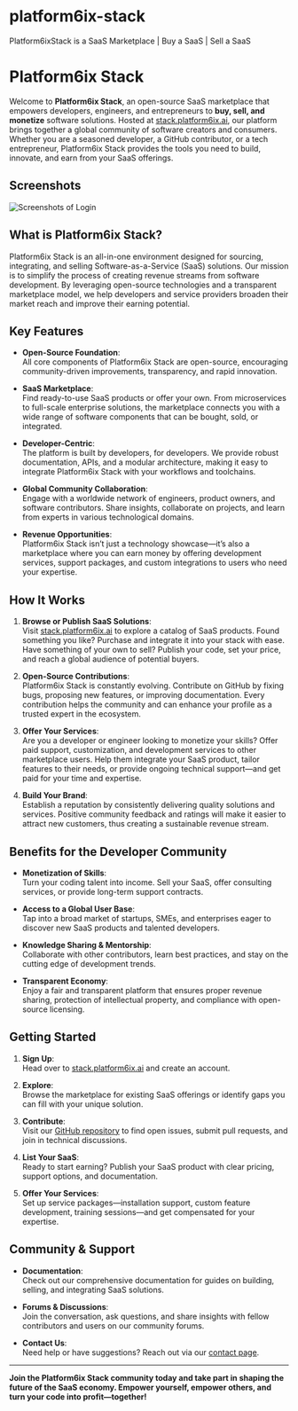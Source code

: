 # platform6ix-stack
Platform6ixStack is a SaaS Marketplace | Buy a SaaS | Sell a SaaS

# Platform6ix Stack

Welcome to **Platform6ix Stack**, an open-source SaaS marketplace that empowers developers, engineers, and entrepreneurs to **buy, sell, and monetize** software solutions. Hosted at [stack.platform6ix.ai](https://stack.platform6ix.ai), our platform brings together a global community of software creators and consumers. Whether you are a seasoned developer, a GitHub contributor, or a tech entrepreneur, Platform6ix Stack provides the tools you need to build, innovate, and earn from your SaaS offerings.

## Screenshots

![Screenshots of Login](https://platform6ix.ai/stack.png)


## What is Platform6ix Stack?

Platform6ix Stack is an all-in-one environment designed for sourcing, integrating, and selling Software-as-a-Service (SaaS) solutions. Our mission is to simplify the process of creating revenue streams from software development. By leveraging open-source technologies and a transparent marketplace model, we help developers and service providers broaden their market reach and improve their earning potential.

## Key Features

- **Open-Source Foundation**:  
  All core components of Platform6ix Stack are open-source, encouraging community-driven improvements, transparency, and rapid innovation.

- **SaaS Marketplace**:  
  Find ready-to-use SaaS products or offer your own. From microservices to full-scale enterprise solutions, the marketplace connects you with a wide range of software components that can be bought, sold, or integrated.

- **Developer-Centric**:  
  The platform is built by developers, for developers. We provide robust documentation, APIs, and a modular architecture, making it easy to integrate Platform6ix Stack with your workflows and toolchains.

- **Global Community Collaboration**:  
  Engage with a worldwide network of engineers, product owners, and software contributors. Share insights, collaborate on projects, and learn from experts in various technological domains.

- **Revenue Opportunities**:  
  Platform6ix Stack isn’t just a technology showcase—it’s also a marketplace where you can earn money by offering development services, support packages, and custom integrations to users who need your expertise.

## How It Works

1. **Browse or Publish SaaS Solutions**:  
   Visit [stack.platform6ix.ai](https://stack.platform6ix.ai) to explore a catalog of SaaS products. Found something you like? Purchase and integrate it into your stack with ease. Have something of your own to sell? Publish your code, set your price, and reach a global audience of potential buyers.

2. **Open-Source Contributions**:  
   Platform6ix Stack is constantly evolving. Contribute on GitHub by fixing bugs, proposing new features, or improving documentation. Every contribution helps the community and can enhance your profile as a trusted expert in the ecosystem.

3. **Offer Your Services**:  
   Are you a developer or engineer looking to monetize your skills? Offer paid support, customization, and development services to other marketplace users. Help them integrate your SaaS product, tailor features to their needs, or provide ongoing technical support—and get paid for your time and expertise.

4. **Build Your Brand**:  
   Establish a reputation by consistently delivering quality solutions and services. Positive community feedback and ratings will make it easier to attract new customers, thus creating a sustainable revenue stream.

## Benefits for the Developer Community

- **Monetization of Skills**:  
  Turn your coding talent into income. Sell your SaaS, offer consulting services, or provide long-term support contracts.

- **Access to a Global User Base**:  
  Tap into a broad market of startups, SMEs, and enterprises eager to discover new SaaS products and talented developers.

- **Knowledge Sharing & Mentorship**:  
  Collaborate with other contributors, learn best practices, and stay on the cutting edge of development trends.

- **Transparent Economy**:  
  Enjoy a fair and transparent platform that ensures proper revenue sharing, protection of intellectual property, and compliance with open-source licensing.

## Getting Started

1. **Sign Up**:  
   Head over to [stack.platform6ix.ai](https://platform6ix.ai) and create an account.

2. **Explore**:  
   Browse the marketplace for existing SaaS offerings or identify gaps you can fill with your unique solution.

3. **Contribute**:  
   Visit our [GitHub repository](https://github.com/Platform6ixInc/platform6ix-stack) to find open issues, submit pull requests, and join in technical discussions.

4. **List Your SaaS**:  
   Ready to start earning? Publish your SaaS product with clear pricing, support options, and documentation.

5. **Offer Your Services**:  
   Set up service packages—installation support, custom feature development, training sessions—and get compensated for your expertise.

## Community & Support

- **Documentation**:  
  Check out our comprehensive documentation for guides on building, selling, and integrating SaaS solutions.

- **Forums & Discussions**:  
  Join the conversation, ask questions, and share insights with fellow contributors and users on our community forums.

- **Contact Us**:  
  Need help or have suggestions? Reach out via our [contact page](https://platform6ix.com/contact).

---

**Join the Platform6ix Stack community today and take part in shaping the future of the SaaS economy. Empower yourself, empower others, and turn your code into profit—together!**
